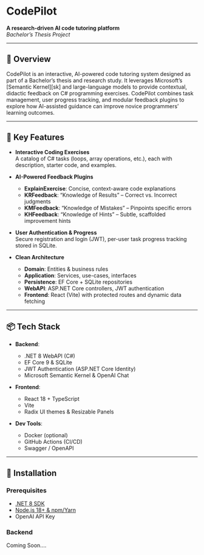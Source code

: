 # CodePilot

**A research-driven AI code tutoring platform**  
*Bachelor’s Thesis Project*

---

## 🚀 Overview

CodePilot is an interactive, AI-powered code tutoring system designed as part of a Bachelor’s thesis and research study. It leverages Microsoft’s [Semantic Kernel][sk] and large-language models to provide contextual, didactic feedback on C# programming exercises. CodePilot combines task management, user progress tracking, and modular feedback plugins to explore how AI-assisted guidance can improve novice programmers’ learning outcomes.

---

## 🎯 Key Features

- **Interactive Coding Exercises**  
  A catalog of C# tasks (loops, array operations, etc.), each with description, starter code, and examples.

- **AI-Powered Feedback Plugins**  
  - **ExplainExercise**: Concise, context-aware code explanations  
  - **KRFeedback**: “Knowledge of Results” – Correct vs. Incorrect judgments  
  - **KMFeedback**: “Knowledge of Mistakes” – Pinpoints specific errors  
  - **KHFeedback**: “Knowledge of Hints” – Subtle, scaffolded improvement hints

- **User Authentication & Progress**  
  Secure registration and login (JWT), per-user task progress tracking stored in SQLite.

- **Clean Architecture**  
  - **Domain**: Entities & business rules  
  - **Application**: Services, use-cases, interfaces  
  - **Persistence**: EF Core + SQLite repositories  
  - **WebAPI**: ASP.NET Core controllers, JWT authentication  
  - **Frontend**: React (Vite) with protected routes and dynamic data fetching

---

## 📦 Tech Stack

- **Backend**:  
  - .NET 8 WebAPI (C#)  
  - EF Core 9 & SQLite  
  - JWT Authentication (ASP.NET Core Identity)  
  - Microsoft Semantic Kernel & OpenAI Chat

- **Frontend**:  
  - React 18 + TypeScript  
  - Vite  
  - Radix UI themes & Resizable Panels

- **Dev Tools**:  
  - Docker (optional)  
  - GitHub Actions (CI/CD)  
  - Swagger / OpenAPI

---

## 🔧 Installation

### Prerequisites

- [.NET 8 SDK](https://dotnet.microsoft.com/download)  
- [Node.js 18+ & npm/Yarn](https://nodejs.org/)  
- OpenAI API Key  

### Backend

Coming Soon....
